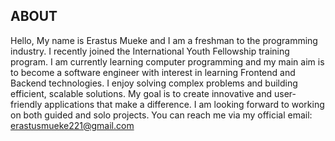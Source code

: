 ## ABOUT
Hello, My name is Erastus Mueke and I am a freshman to the programming industry. 
I recently joined the International Youth Fellowship training program.
I am currently learning computer programming and my main aim is to become a software engineer with interest in learning Frontend and Backend technologies.
I enjoy solving complex problems and building efficient, scalable solutions.
My goal is to create innovative and user-friendly applications that make a difference.
I am looking forward to working on both guided and solo projects.
You can reach me via my official email: erastusmueke221@gmail.com
